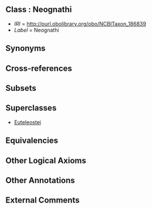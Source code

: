 
## Class : Neognathi

 * *IRI* = http://purl.obolibrary.org/obo/NCBITaxon_186839
 * *Label* = Neognathi

## Synonyms


## Cross-references


## Subsets


## Superclasses

 * [Euteleostei](../../NCBITaxon/47/NCBITaxon_32447.md)

## Equivalencies


## Other Logical Axioms


## Other Annotations


## External Comments

